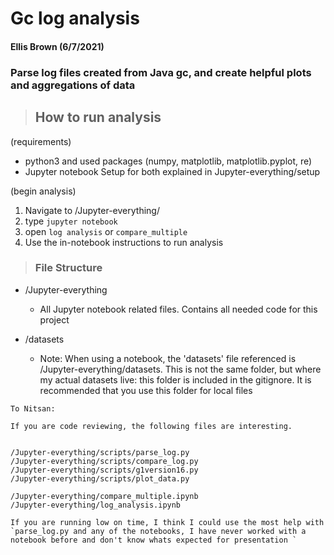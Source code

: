 # Gc log analysis
#### Ellis Brown (6/7/2021)


### Parse log files created from Java gc, and create helpful plots and aggregations of data 

> ## How to run analysis
(requirements)
- python3 and used packages (numpy, matplotlib, matplotlib.pyplot, re)
- Jupyter notebook
Setup for both explained in Jupyter-everything/setup

(begin analysis)           
1. Navigate to /Jupyter-everything/
2. type  `jupyter notebook`
3. open ``log analysis`` or ``compare_multiple``
4. Use the in-notebook instructions to run analysis

> ### File Structure

- /Jupyter-everything
    - All Jupyter notebook related files. Contains all needed code for this project

- /datasets
   
    - Note: When using a notebook, the 'datasets' file referenced is /Jupyter-everything/datasets. This is not the same folder, but where my actual datasets live: this folder is included in the gitignore. It is recommended that you use this folder for local files

>
    To Nitsan: 

    If you are code reviewing, the following files are interesting.


    /Jupyter-everything/scripts/parse_log.py
    /Jupyter-everything/scripts/compare_log.py
    /Jupyter-everything/scripts/g1version16.py
    /Jupyter-everything/scripts/plot_data.py

    /Jupyter-everything/compare_multiple.ipynb
    /Jupyter-everything/log_analysis.ipynb

    If you are running low on time, I think I could use the most help with `parse_log.py and any of the notebooks, I have never worked with a notebook before and don't know whats expected for presentation `
